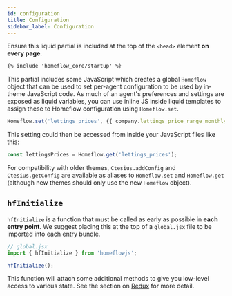 ```yaml
---
id: configuration
title: Configuration
sidebar_label: Configuration
---
```


Ensure this liquid partial is included at the top of the `<head>` element **on every page**.

```html
{% include 'homeflow_core/startup' %}
```

This partial includes some JavaScript which creates a global `Homeflow` object that can be used to set per-agent configuration to be used by in-theme JavaScript code. As much of an agent's preferences and settings are exposed as liquid variables, you can use inline JS inside liquid templates to assign these to Homeflow configuration using `Homeflow.set`.

```js
Homeflow.set('lettings_prices', {{ company.lettings_price_range_monthly | yaml_safe }});
```

This setting could then be accessed from inside your JavaScript files like this:

```js
const lettingsPrices = Homeflow.get('lettings_prices');
```

For compatibility with older themes, `Ctesius.addConfig` and `Ctesius.getConfig` are available as aliases to `Homeflow.set` and `Homeflow.get` (although new themes should only use the new `Homeflow` object).

## `hfInitialize`

`hfInitialize` is a function that must be called as early as possible in **each entry point**. We suggest placing this at the top of a `global.jsx` file to be imported into each entry bundle.

```jsx
// global.jsx
import { hfInitialize } from 'homeflowjs';

hfInitialize();
```

This function will attach some additional methods to give you low-level access to various state. See the section on [Redux](components/../redux.md) for more detail.
